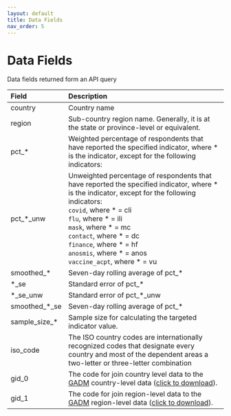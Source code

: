 ```yaml
---
layout: default
title: Data Fields
nav_order: 5
---
```


# Data Fields

Data fields returned form an API query

| Field              | Description          |
|:-------------------|:---------------------|
| country            | Country name         |
| region             | Sub-country region name. Generally, it is at the state or province-level or equivalent.        |
| pct\_*             | Weighted percentage of respondents that have reported the specified indicator, where \* is the indicator, except for the following indicators:        |
| pct\_\*\_unw       | Unweighted percentage of respondents that have reported the specified indicator, where \* is the indicator, except for the following indicators:<br />`covid`, where \* = cli<br />`flu`, where \* = ili<br />`mask`, where \* = mc<br />`contact`, where \* = dc<br />`finance`, where \* = hf<br />`anosmis`, where \* = anos<br />`vaccine_acpt`, where \* = vu         |
| smoothed\_\*       | Seven-day rolling average of pct\_\*         |
| \*\_se             | Standard error of pct\_\*                    |
| \*\_se\_unw        | Standard error of pct\_\*\_unw               |
| smoothed\_\*\_se   | Seven-day rolling average of pct\_\*         |
| sample\_size\_\*   | Sample size for calculating the targeted indicator value.         |
| iso\_code          | The ISO country codes are internationally recognized codes that designate every country and most of the dependent areas a two-letter or three-letter combination        |
| gid\_0             | The code for join country level data to the [GADM](https://gadm.org) country-level data ([click to download](https://biogeo.ucdavis.edu/data/gadm3.6/gadm36_shp.zip)).         |
| gid\_1             | The code for join region-level data to the [GADM](https://gadm.org) region-level data ([click to download](https://biogeo.ucdavis.edu/data/gadm3.6/gadm36_levels_shp.zip)).       |
